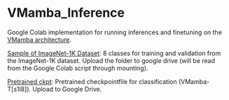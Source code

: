 # VMamba_Inference
Google Colab implementation for running inferences and finetuning on the [VMamba architecture](https://github.com/MzeroMiko/VMamba). 

[Sample of ImageNet-1K Dataset](https://drive.google.com/drive/folders/10F_cJDp_SvN2N37-kHVgAtI_JWJBhPQe?usp=sharing): 8 classes for training and validation from the ImageNet-1K dataset. Upload the folder to google drive (will be read from the Google Colab script through mounting).

[Pretrained ckpt](https://drive.google.com/file/d/15emxbtqqompOSYnkz1kubFnzCf2bfd_2/view?usp=sharing): Pretrained checkpointfile for classification (VMamba-T[s1l8]). Upload to Google Drive.
